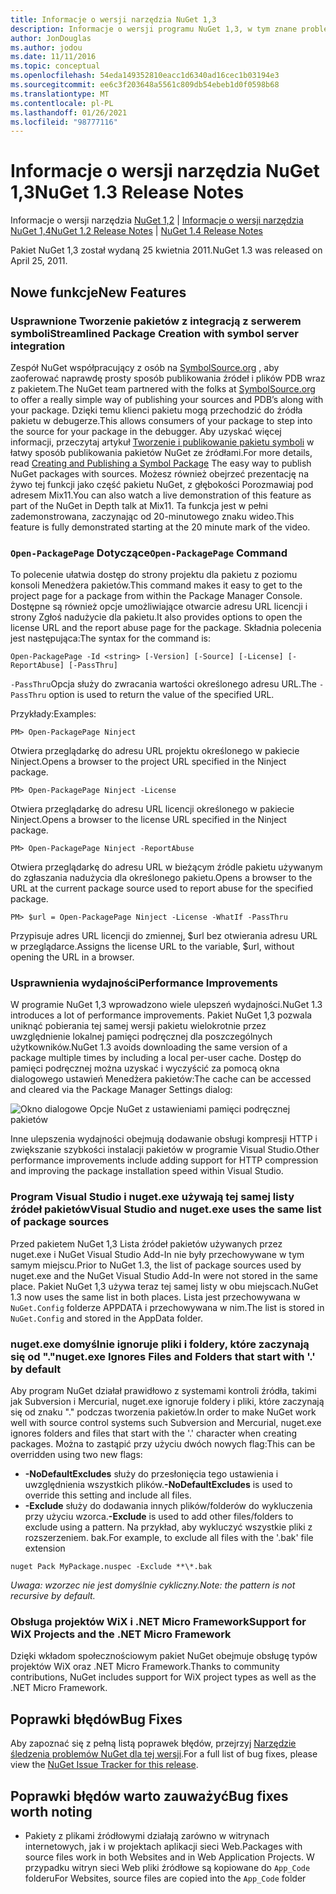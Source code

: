```yaml
---
title: Informacje o wersji narzędzia NuGet 1,3
description: Informacje o wersji programu NuGet 1,3, w tym znane problemy, poprawki błędów, dodane funkcje i DCR.
author: JonDouglas
ms.author: jodou
ms.date: 11/11/2016
ms.topic: conceptual
ms.openlocfilehash: 54eda149352810eacc1d6340ad16cec1b03194e3
ms.sourcegitcommit: ee6c3f203648a5561c809db54ebeb1d0f0598b68
ms.translationtype: MT
ms.contentlocale: pl-PL
ms.lasthandoff: 01/26/2021
ms.locfileid: "98777116"
---
```

# <a name="nuget-13-release-notes"></a><span data-ttu-id="09448-103">Informacje o wersji narzędzia NuGet 1,3</span><span class="sxs-lookup"><span data-stu-id="09448-103">NuGet 1.3 Release Notes</span></span>

<span data-ttu-id="09448-104">Informacje o wersji narzędzia [NuGet 1,2](../release-notes/nuget-1.2.md)  |  [Informacje o wersji narzędzia NuGet 1,4](../release-notes/nuget-1.4.md)</span><span class="sxs-lookup"><span data-stu-id="09448-104">[NuGet 1.2 Release Notes](../release-notes/nuget-1.2.md) | [NuGet 1.4 Release Notes](../release-notes/nuget-1.4.md)</span></span>

<span data-ttu-id="09448-105">Pakiet NuGet 1,3 został wydaną 25 kwietnia 2011.</span><span class="sxs-lookup"><span data-stu-id="09448-105">NuGet 1.3 was released on April 25, 2011.</span></span>

## <a name="new-features"></a><span data-ttu-id="09448-106">Nowe funkcje</span><span class="sxs-lookup"><span data-stu-id="09448-106">New Features</span></span>

### <a name="streamlined-package-creation-with-symbol-server-integration"></a><span data-ttu-id="09448-107">Usprawnione Tworzenie pakietów z integracją z serwerem symboli</span><span class="sxs-lookup"><span data-stu-id="09448-107">Streamlined Package Creation with symbol server integration</span></span>

<span data-ttu-id="09448-108">Zespół NuGet współpracujący z osób na [SymbolSource.org](http://www.symbolsource.org/) , aby zaoferować naprawdę prosty sposób publikowania źródeł i plików PDB wraz z pakietem.</span><span class="sxs-lookup"><span data-stu-id="09448-108">The NuGet team partnered with the folks at [SymbolSource.org](http://www.symbolsource.org/) to offer a really simple way of publishing your sources and PDB’s along with your package.</span></span> <span data-ttu-id="09448-109">Dzięki temu klienci pakietu mogą przechodzić do źródła pakietu w debugerze.</span><span class="sxs-lookup"><span data-stu-id="09448-109">This allows consumers of your package to step into the source for your package in the debugger.</span></span> <span data-ttu-id="09448-110">Aby uzyskać więcej informacji, przeczytaj artykuł [Tworzenie i publikowanie pakietu symboli](../create-packages/symbol-packages.md) w łatwy sposób publikowania pakietów NuGet ze źródłami.</span><span class="sxs-lookup"><span data-stu-id="09448-110">For more details, read [Creating and Publishing a Symbol Package](../create-packages/symbol-packages.md) The easy way to publish NuGet packages with sources.</span></span> <span data-ttu-id="09448-111">Możesz również obejrzeć prezentację na żywo tej funkcji jako część pakietu NuGet, z głębokości Porozmawiaj pod adresem Mix11.</span><span class="sxs-lookup"><span data-stu-id="09448-111">You can also watch a live demonstration of this feature as part of the NuGet in Depth talk at Mix11.</span></span> <span data-ttu-id="09448-112">Ta funkcja jest w pełni zademonstrowana, zaczynając od 20-minutowego znaku wideo.</span><span class="sxs-lookup"><span data-stu-id="09448-112">This feature is fully demonstrated starting at the 20 minute mark of the video.</span></span>

### <a name="open-packagepage-command"></a><span data-ttu-id="09448-113">`Open-PackagePage` Dotyczące</span><span class="sxs-lookup"><span data-stu-id="09448-113">`Open-PackagePage` Command</span></span>

<span data-ttu-id="09448-114">To polecenie ułatwia dostęp do strony projektu dla pakietu z poziomu konsoli Menedżera pakietów.</span><span class="sxs-lookup"><span data-stu-id="09448-114">This command makes it easy to get to the project page for a package from within the Package Manager Console.</span></span> <span data-ttu-id="09448-115">Dostępne są również opcje umożliwiające otwarcie adresu URL licencji i strony Zgłoś nadużycie dla pakietu.</span><span class="sxs-lookup"><span data-stu-id="09448-115">It also provides options to open the license URL and the report abuse page for the package.</span></span>
<span data-ttu-id="09448-116">Składnia polecenia jest następująca:</span><span class="sxs-lookup"><span data-stu-id="09448-116">The syntax for the command is:</span></span>

```
Open-PackagePage -Id <string> [-Version] [-Source] [-License] [-ReportAbuse] [-PassThru]
```

<span data-ttu-id="09448-117">`-PassThru`Opcja służy do zwracania wartości określonego adresu URL.</span><span class="sxs-lookup"><span data-stu-id="09448-117">The `-PassThru` option is used to return the value of the specified URL.</span></span>

<span data-ttu-id="09448-118">Przykłady:</span><span class="sxs-lookup"><span data-stu-id="09448-118">Examples:</span></span>

```
PM> Open-PackagePage Ninject
```

<span data-ttu-id="09448-119">Otwiera przeglądarkę do adresu URL projektu określonego w pakiecie Ninject.</span><span class="sxs-lookup"><span data-stu-id="09448-119">Opens a browser to the project URL specified in the Ninject package.</span></span>

```
PM> Open-PackagePage Ninject -License
```

<span data-ttu-id="09448-120">Otwiera przeglądarkę do adresu URL licencji określonego w pakiecie Ninject.</span><span class="sxs-lookup"><span data-stu-id="09448-120">Opens a browser to the license URL specified in the Ninject package.</span></span>

```
PM> Open-PackagePage Ninject -ReportAbuse
```

<span data-ttu-id="09448-121">Otwiera przeglądarkę do adresu URL w bieżącym źródle pakietu używanym do zgłaszania nadużycia dla określonego pakietu.</span><span class="sxs-lookup"><span data-stu-id="09448-121">Opens a browser to the URL at the current package source used to report abuse for the specified package.</span></span>

```
PM> $url = Open-PackagePage Ninject -License -WhatIf -PassThru
```

<span data-ttu-id="09448-122">Przypisuje adres URL licencji do zmiennej, $url bez otwierania adresu URL w przeglądarce.</span><span class="sxs-lookup"><span data-stu-id="09448-122">Assigns the license URL to the variable, $url, without opening the URL in a browser.</span></span>

### <a name="performance-improvements"></a><span data-ttu-id="09448-123">Usprawnienia wydajności</span><span class="sxs-lookup"><span data-stu-id="09448-123">Performance Improvements</span></span>

<span data-ttu-id="09448-124">W programie NuGet 1,3 wprowadzono wiele ulepszeń wydajności.</span><span class="sxs-lookup"><span data-stu-id="09448-124">NuGet 1.3 introduces a lot of performance improvements.</span></span> <span data-ttu-id="09448-125">Pakiet NuGet 1,3 pozwala uniknąć pobierania tej samej wersji pakietu wielokrotnie przez uwzględnienie lokalnej pamięci podręcznej dla poszczególnych użytkowników.</span><span class="sxs-lookup"><span data-stu-id="09448-125">NuGet 1.3 avoids downloading the same version of a package multiple times by including a local per-user cache.</span></span> <span data-ttu-id="09448-126">Dostęp do pamięci podręcznej można uzyskać i wyczyścić za pomocą okna dialogowego ustawień Menedżera pakietów:</span><span class="sxs-lookup"><span data-stu-id="09448-126">The cache can be accessed and cleared via the Package Manager Settings dialog:</span></span>

![Okno dialogowe Opcje NuGet z ustawieniami pamięci podręcznej pakietów](./media/nuget-options.png)

<span data-ttu-id="09448-128">Inne ulepszenia wydajności obejmują dodawanie obsługi kompresji HTTP i zwiększanie szybkości instalacji pakietów w programie Visual Studio.</span><span class="sxs-lookup"><span data-stu-id="09448-128">Other performance improvements include adding support for HTTP compression and improving the package installation speed within Visual Studio.</span></span>

### <a name="visual-studio-and-nugetexe-uses-the-same-list-of-package-sources"></a><span data-ttu-id="09448-129">Program Visual Studio i nuget.exe używają tej samej listy źródeł pakietów</span><span class="sxs-lookup"><span data-stu-id="09448-129">Visual Studio and nuget.exe uses the same list of package sources</span></span>

<span data-ttu-id="09448-130">Przed pakietem NuGet 1,3 Lista źródeł pakietów używanych przez nuget.exe i NuGet Visual Studio Add-In nie były przechowywane w tym samym miejscu.</span><span class="sxs-lookup"><span data-stu-id="09448-130">Prior to NuGet 1.3, the list of package sources used by nuget.exe and the NuGet Visual Studio Add-In were not stored in the same place.</span></span> <span data-ttu-id="09448-131">Pakiet NuGet 1,3 używa teraz tej samej listy w obu miejscach.</span><span class="sxs-lookup"><span data-stu-id="09448-131">NuGet 1.3 now uses the same list in both places.</span></span> <span data-ttu-id="09448-132">Lista jest przechowywana w `NuGet.Config` folderze APPDATA i przechowywana w nim.</span><span class="sxs-lookup"><span data-stu-id="09448-132">The list is stored in `NuGet.Config` and stored in the AppData folder.</span></span>

### <a name="nugetexe-ignores-files-and-folders-that-start-with--by-default"></a><span data-ttu-id="09448-133">nuget.exe domyślnie ignoruje pliki i foldery, które zaczynają się od "."</span><span class="sxs-lookup"><span data-stu-id="09448-133">nuget.exe Ignores Files and Folders that start with '.' by default</span></span>

<span data-ttu-id="09448-134">Aby program NuGet działał prawidłowo z systemami kontroli źródła, takimi jak Subversion i Mercurial, nuget.exe ignoruje foldery i pliki, które zaczynają się od znaku "." podczas tworzenia pakietów.</span><span class="sxs-lookup"><span data-stu-id="09448-134">In order to make NuGet work well with source control systems such Subversion and Mercurial, nuget.exe ignores folders and files that start with the '.' character when creating packages.</span></span> <span data-ttu-id="09448-135">Można to zastąpić przy użyciu dwóch nowych flag:</span><span class="sxs-lookup"><span data-stu-id="09448-135">This can be overridden using two new flags:</span></span>

* <span data-ttu-id="09448-136">__-NoDefaultExcludes__ służy do przesłonięcia tego ustawienia i uwzględnienia wszystkich plików.</span><span class="sxs-lookup"><span data-stu-id="09448-136">__-NoDefaultExcludes__ is used to override this setting and include all files.</span></span>
* <span data-ttu-id="09448-137">__-Exclude__ służy do dodawania innych plików/folderów do wykluczenia przy użyciu wzorca.</span><span class="sxs-lookup"><span data-stu-id="09448-137">__-Exclude__ is used to add other files/folders to exclude using a pattern.</span></span> <span data-ttu-id="09448-138">Na przykład, aby wykluczyć wszystkie pliki z rozszerzeniem. bak.</span><span class="sxs-lookup"><span data-stu-id="09448-138">For example, to exclude all files with the '.bak' file extension</span></span>

```cli
nuget Pack MyPackage.nuspec -Exclude **\*.bak
```  

<span data-ttu-id="09448-139">_Uwaga: wzorzec nie jest domyślnie cykliczny._</span><span class="sxs-lookup"><span data-stu-id="09448-139">_Note: the pattern is not recursive by default._</span></span>

### <a name="support-for-wix-projects-and-the-net-micro-framework"></a><span data-ttu-id="09448-140">Obsługa projektów WiX i .NET Micro Framework</span><span class="sxs-lookup"><span data-stu-id="09448-140">Support for WiX Projects and the .NET Micro Framework</span></span>

<span data-ttu-id="09448-141">Dzięki wkładom społecznościowym pakiet NuGet obejmuje obsługę typów projektów WiX oraz .NET Micro Framework.</span><span class="sxs-lookup"><span data-stu-id="09448-141">Thanks to community contributions, NuGet includes support for WiX project types as well as the .NET Micro Framework.</span></span>

## <a name="bug-fixes"></a><span data-ttu-id="09448-142">Poprawki błędów</span><span class="sxs-lookup"><span data-stu-id="09448-142">Bug Fixes</span></span>

<span data-ttu-id="09448-143">Aby zapoznać się z pełną listą poprawek błędów, przejrzyj [Narzędzie śledzenia problemów NuGet dla tej wersji](http://nuget.codeplex.com/workitem/list/advanced?keyword=&status=All&type=All&priority=All&release=NuGet%201.3&assignedTo=All&component=All&sortField=LastUpdatedDate&sortDirection=Descending&page=0).</span><span class="sxs-lookup"><span data-stu-id="09448-143">For a full list of bug fixes, please view the [NuGet Issue Tracker for this release](http://nuget.codeplex.com/workitem/list/advanced?keyword=&status=All&type=All&priority=All&release=NuGet%201.3&assignedTo=All&component=All&sortField=LastUpdatedDate&sortDirection=Descending&page=0).</span></span>

## <a name="bug-fixes-worth-noting"></a><span data-ttu-id="09448-144">Poprawki błędów warto zauważyć</span><span class="sxs-lookup"><span data-stu-id="09448-144">Bug fixes worth noting</span></span>

* <span data-ttu-id="09448-145">Pakiety z plikami źródłowymi działają zarówno w witrynach internetowych, jak i w projektach aplikacji sieci Web.</span><span class="sxs-lookup"><span data-stu-id="09448-145">Packages with source files work in both Websites and in Web Application Projects.</span></span>
<span data-ttu-id="09448-146">W przypadku witryn sieci Web pliki źródłowe są kopiowane do `App_Code` folderu</span><span class="sxs-lookup"><span data-stu-id="09448-146">For Websites, source files are copied into the `App_Code` folder</span></span>
